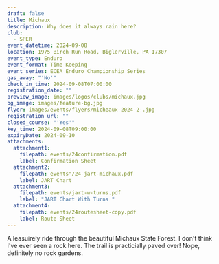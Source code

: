 ```yaml
---
draft: false
title: Michaux
description: Why does it always rain here?
club:
  - SPER
event_datetime: 2024-09-08
location: 1975 Birch Run Road, Biglerville, PA 17307
event_type: Enduro
event_format: Time Keeping
event_series: ECEA Enduro Championship Series
gas_away: "'No'"
check_in_time: 2024-09-08T07:00:00
registration_date: ""
preview_image: images/logos/clubs/michaux.jpg
bg_image: images/feature-bg.jpg
flyer: images/events/flyers/micheaux-2024-2-.jpg
registration_url: ""
closed_course: "'Yes'"
key_time: 2024-09-08T09:00:00
expiryDate: 2024-09-10
attachments:
  attachment1:
    filepath: events/24confirmation.pdf
    label: Confirmation Sheet
  attachment2:
    filepath: events"/24-jart-michaux.pdf
    label: JART Chart
  attachment3:
    filepath: events/jart-w-turns.pdf
    label: "JART Chart With Turns "
  attachment4:
    filepath: events/24routesheet-copy.pdf
    label: Route Sheet
---
```


A leasuirely ride through the beautiful Michaux State Forest. I don't think I've ever seen a rock here. The trail is practicially paved over! Nope, definitely no rock gardens. 

